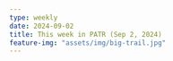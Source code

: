 ```yaml
---
type: weekly
date: 2024-09-02
title: This week in PATR (Sep 2, 2024)
feature-img: "assets/img/big-trail.jpg"
---
```



